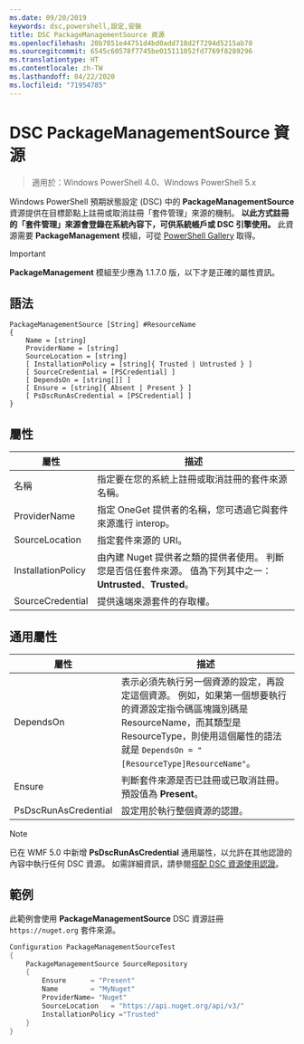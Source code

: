 ```yaml
---
ms.date: 09/20/2019
keywords: dsc,powershell,設定,安裝
title: DSC PackageManagementSource 資源
ms.openlocfilehash: 20b7851e44751d4bd0add718d2f7294d5215ab70
ms.sourcegitcommit: 6545c60578f7745be015111052fd7769f8289296
ms.translationtype: HT
ms.contentlocale: zh-TW
ms.lasthandoff: 04/22/2020
ms.locfileid: "71954785"
---
```

# <a name="dsc-packagemanagementsource-resource"></a>DSC PackageManagementSource 資源

> 適用於：Windows PowerShell 4.0、Windows PowerShell 5.x

Windows PowerShell 預期狀態設定 (DSC) 中的 **PackageManagementSource** 資源提供在目標節點上註冊或取消註冊「套件管理」來源的機制。
**以此方式註冊的「套件管理」來源會登錄在系統內容下，可供系統帳戶或 DSC 引擎使用。** 此資源需要 **PackageManagement** 模組，可從 [PowerShell Gallery](https://PowerShellGallery.com) 取得。

> [!IMPORTANT]
> **PackageManagement** 模組至少應為 1.1.7.0 版，以下才是正確的屬性資訊。

## <a name="syntax"></a>語法

```Syntax
PackageManagementSource [String] #ResourceName
{
    Name = [string]
    ProviderName = [string]
    SourceLocation = [string]
    [ InstallationPolicy = [string]{ Trusted | Untrusted } ]
    [ SourceCredential = [PSCredential] ]
    [ DependsOn = [string[]] ]
    [ Ensure = [string]{ Absent | Present } ]
    [ PsDscRunAsCredential = [PSCredential] ]
}
```

## <a name="properties"></a>屬性

|屬性 |描述 |
|---|---|
|名稱 |指定要在您的系統上註冊或取消註冊的套件來源名稱。 |
|ProviderName |指定 OneGet 提供者的名稱，您可透過它與套件來源進行 interop。 |
|SourceLocation |指定套件來源的 URI。 |
|InstallationPolicy |由內建 Nuget 提供者之類的提供者使用。 判斷您是否信任套件來源。 值為下列其中之一：**Untrusted**、**Trusted**。 |
|SourceCredential |提供遠端來源套件的存取權。 |

## <a name="common-properties"></a>通用屬性

|屬性 |描述 |
|---|---|
|DependsOn |表示必須先執行另一個資源的設定，再設定這個資源。 例如，如果第一個想要執行的資源設定指令碼區塊識別碼是 ResourceName，而其類型是 ResourceType，則使用這個屬性的語法就是 `DependsOn = "[ResourceType]ResourceName"`。 |
|Ensure |判斷套件來源是否已註冊或已取消註冊。 預設值為 **Present**。 |
|PsDscRunAsCredential |設定用於執行整個資源的認證。 |

> [!NOTE]
> 已在 WMF 5.0 中新增 **PsDscRunAsCredential** 通用屬性，以允許在其他認證的內容中執行任何 DSC 資源。 如需詳細資訊，請參閱[搭配 DSC 資源使用認證](../../../configurations/runasuser.md)。

## <a name="example"></a>範例

此範例會使用 **PackageManagementSource** DSC 資源註冊 `https://nuget.org` 套件來源。

```powershell
Configuration PackageManagementSourceTest
{
    PackageManagementSource SourceRepository
    {
        Ensure      = "Present"
        Name        = "MyNuget"
        ProviderName= "Nuget"
        SourceLocation   = "https://api.nuget.org/api/v3/"
        InstallationPolicy ="Trusted"
    }
}
```